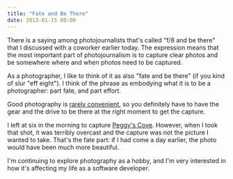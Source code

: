 ```yaml
---
title: "Fate and Be There"
date: 2013-01-15 00:00
---
```


There is a saying among photojournalists that's called "f/8 and be there" that I discussed with a coworker earlier today. The expression means that the most important part of photojournalism is to capture clear photos and be somewhere where and when photos need to be captured.

As a photographer, I like to think of it as also "fate and be there" (if you kind of slur "eff eight"). I think of the phrase as embodying what it is to be a photographer: part fate, and part effort.

Good photography is [rarely convenient](http://www.vibrantshot.com/great-shots-arent-convenient/), so you definitely have to have the gear and the drive to be there at the right moment to get the capture.

I left at six in the morning to capture [Peggy's Cove](http://500px.com/photo/21789803). However, when I took that shot, it was terribly overcast and the capture was not the picture I wanted to take. That's the fate part: if I had come a day earlier, the photo would have been much more beautiful.

I'm continuing to explore photography as a hobby, and I'm very interested in how it's affecting my life as a software developer.

<!-- more -->
